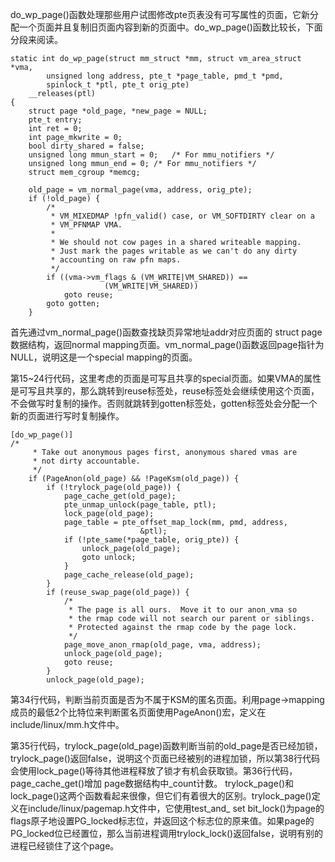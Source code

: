 do_wp_page()函数处理那些用户试图修改pte页表没有可写属性的页面，它新分配一个页面并且复制旧页面内容到新的页面中。do_wp_page()函数比较长，下面分段来阅读。

```
static int do_wp_page(struct mm_struct *mm, struct vm_area_struct *vma,
		unsigned long address, pte_t *page_table, pmd_t *pmd,
		spinlock_t *ptl, pte_t orig_pte)
	__releases(ptl)
{
	struct page *old_page, *new_page = NULL;
	pte_t entry;
	int ret = 0;
	int page_mkwrite = 0;
	bool dirty_shared = false;
	unsigned long mmun_start = 0;	/* For mmu_notifiers */
	unsigned long mmun_end = 0;	/* For mmu_notifiers */
	struct mem_cgroup *memcg;

	old_page = vm_normal_page(vma, address, orig_pte);
	if (!old_page) {
		/*
		 * VM_MIXEDMAP !pfn_valid() case, or VM_SOFTDIRTY clear on a
		 * VM_PFNMAP VMA.
		 *
		 * We should not cow pages in a shared writeable mapping.
		 * Just mark the pages writable as we can't do any dirty
		 * accounting on raw pfn maps.
		 */
		if ((vma->vm_flags & (VM_WRITE|VM_SHARED)) ==
				     (VM_WRITE|VM_SHARED))
			goto reuse;
		goto gotten;
	}
```

首先通过vm_normal_page()函数查找缺页异常地址addr对应页面的 struct page 数据结构，返回normal mapping页面。vm_normal_page()函数返回page指针为NULL，说明这是一个special mapping的页面。

第15~24行代码，这里考虑的页面是可写且共享的special页面。如果VMA的属性是可写且共享的，那么跳转到reuse标签处，reuse标签处会继续使用这个页面，不会做写时复制的操作。否则就跳转到gotten标签处，gotten标签处会分配一个新的页面进行写时复制操作。

```
[do_wp_page()]
/*
	 * Take out anonymous pages first, anonymous shared vmas are
	 * not dirty accountable.
	 */
	if (PageAnon(old_page) && !PageKsm(old_page)) {
		if (!trylock_page(old_page)) {
			page_cache_get(old_page);
			pte_unmap_unlock(page_table, ptl);
			lock_page(old_page);
			page_table = pte_offset_map_lock(mm, pmd, address,
							 &ptl);
			if (!pte_same(*page_table, orig_pte)) {
				unlock_page(old_page);
				goto unlock;
			}
			page_cache_release(old_page);
		}
		if (reuse_swap_page(old_page)) {
			/*
			 * The page is all ours.  Move it to our anon_vma so
			 * the rmap code will not search our parent or siblings.
			 * Protected against the rmap code by the page lock.
			 */
			page_move_anon_rmap(old_page, vma, address);
			unlock_page(old_page);
			goto reuse;
		}
		unlock_page(old_page);
```

第34行代码，判断当前页面是否为不属于KSM的匿名页面。利用page->mapping成员的最低2个比特位来判断匿名页面使用PageAnon()宏，定义在include/linux/mm.h文件中。

第35行代码，trylock_page(old_page)函数判断当前的old_page是否已经加锁，trylock_page()返回false，说明这个页面已经被别的进程加锁，所以第38行代码会使用lock_page()等待其他进程释放了锁才有机会获取锁。第36行代码，page_cache_get()增加 page数据结构中\_count计数。
    trylock_page()和lock_page()这两个函数看起来很像，但它们有着很大的区别。trylock_page()定义在include/linux/pagemap.h文件中，它使用test_and_ set bit_lock()为page的flags原子地设置PG_locked标志位，并返回这个标志位的原来值。如果page的PG_locked位已经置位，那么当前进程调用trylock_lock()返回false，说明有别的进程已经锁住了这个page。